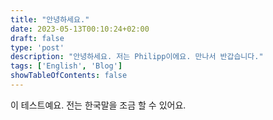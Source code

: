 ```yaml
---
title: "안녕하세요."
date: 2023-05-13T00:10:24+02:00
draft: false
type: 'post'
description: "안녕하세요. 저는 Philipp이에요. 만나서 반갑습니다."
tags: ['English', 'Blog']
showTableOfContents: false
---
```


이 테스트예요. 전는 한국말을 조금 할 수 있어요.